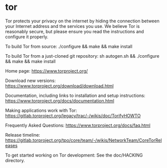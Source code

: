 # tor
Tor protects your privacy on the internet by hiding the connection
between your Internet address and the services you use. We believe Tor
is reasonably secure, but please ensure you read the instructions and
configure it properly.

To build Tor from source:
        ./configure && make && make install

To build Tor from a just-cloned git repository:
        sh autogen.sh && ./configure && make && make install

Home page:
        https://www.torproject.org/

Download new versions:
        https://www.torproject.org/download/download.html

Documentation, including links to installation and setup instructions:
        https://www.torproject.org/docs/documentation.html

Making applications work with Tor:
        https://gitlab.torproject.org/legacy/trac/-/wikis/doc/TorifyHOWTO

Frequently Asked Questions:
        https://www.torproject.org/docs/faq.html

Release timeline:
        https://gitlab.torproject.org/tpo/core/team/-/wikis/NetworkTeam/CoreTorReleases

To get started working on Tor development:
        See the doc/HACKING directory.
